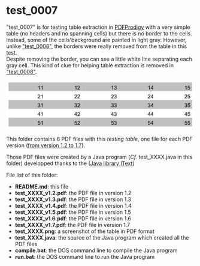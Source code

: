 test_0007
=========

"test_0007" is for testing table extraction in [PDFProdigy](http://www.pdfprodigy.com) with a very simple table (no headers and no spanning cells) but there is no border to the cells.  
Instead, some of the cells'background are painted in light gray. 
However, unlike ["test_0006"](../test_0006), the borders were really removed from the table in this test.  
Despite removing the border, you can see a little white line separating each gray cell. This kind of clue for helping table extraction is removed in ["test_0008"](../test_0008).

![test_0007 screenshot](test_0007.png)

This folder contains 6 PDF files with this _testing table_, one file for each PDF version ([from version 1.2 to 1.7](http://en.wikipedia.org/wiki/Portable_Document_Format)).

Those PDF files were created by a Java program (_Cf._ test_XXXX.java in this folder) developped thanks to the ([Java library IText](http://itextpdf.com/))

File list of this folder: 

   - **README.md**: this file
   - **test_XXXX_v1.2.pdf**: the PDF file in version 1.2
   - **test_XXXX_v1.3.pdf**: the PDF file in version 1.3
   - **test_XXXX_v1.4.pdf**: the PDF file in version 1.4
   - **test_XXXX_v1.5.pdf**: the PDF file in version 1.5
   - **test_XXXX_v1.6.pdf**: the PDF file in version 1.6
   - **test_XXXX_v1.7.pdf**: the PDF file in version 1.7
   - **test_XXXX.png**: a screenshot of the table in PDF format
   - **test_XXXX.java**: the source of the Java program which created all the PDF files
   - **compile.bat**: the DOS command line to compile the Java program
   - **run.bat**: the DOS command line to run the Java program
